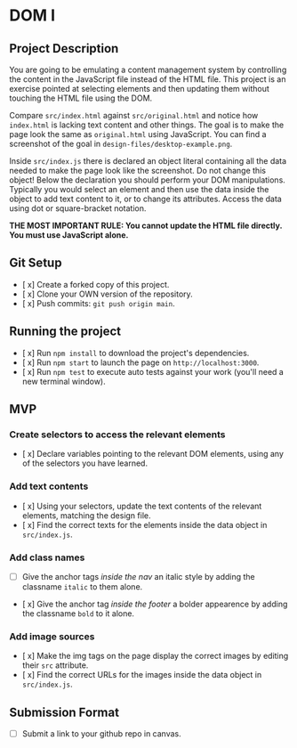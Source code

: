 # DOM I

## Project Description

You are going to be emulating a content management system by controlling the content in the JavaScript file instead of the HTML file. This project is an exercise pointed at selecting elements and then updating them without touching the HTML file using the DOM.

Compare `src/index.html` against `src/original.html` and notice how `index.html` is lacking text content and other things. The goal is to make the page look the same as `original.html` using JavaScript. You can find a screenshot of the goal in `design-files/desktop-example.png`.

Inside `src/index.js` there is declared an object literal containing all the data needed to make the page look like the screenshot. Do not change this object! Below the declaration you should perform your DOM manipulations. Typically you would select an element and then use the data inside the object to add text content to it, or to change its attributes. Access the data using dot or square-bracket notation.

**THE MOST IMPORTANT RULE: You cannot update the HTML file directly. You must use JavaScript alone.**

## Git Setup

* [ x] Create a forked copy of this project.
* [ x] Clone your OWN version of the repository.
* [ x] Push commits: `git push origin main`.

## Running the project

* [ x] Run `npm install` to download the project's dependencies.
* [ x] Run `npm start` to launch the page on `http://localhost:3000`.
* [ x] Run `npm test` to execute auto tests against your work (you'll need a new terminal window).

## MVP

### Create selectors to access the relevant elements

* [ x] Declare variables pointing to the relevant DOM elements, using any of the selectors you have learned.

### Add text contents

* [ x] Using your selectors, update the text contents of the relevant elements, matching the design file.
* [ x] Find the correct texts for the elements inside the data object in `src/index.js`.

### Add class names

* [ ] Give the anchor tags _inside the nav_ an italic style by adding the classname `italic` to them alone.
* [ x] Give the anchor tag _inside the footer_ a bolder appearence by adding the classname `bold` to it alone.

### Add image sources

* [ x] Make the img tags on the page display the correct images by editing their `src` attribute.
* [ x] Find the correct URLs for the images inside the data object in `src/index.js`.

## Submission Format

* [ ] Submit a link to your github repo in canvas.

